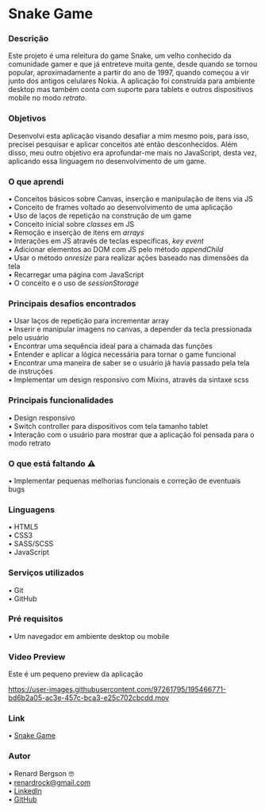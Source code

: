 # Snake Game

### Descrição
Este projeto é uma releitura do game Snake, um velho conhecido da comunidade gamer e que já entreteve muita gente, desde quando se tornou popular, aproximadamente a partir do ano de 1997, quando começou a vir junto dos antigos celulares Nokia. A aplicação foi construída para ambiente desktop mas também conta com suporte para tablets e outros dispositivos mobile no modo <i>retrato</i>.

### Objetivos
Desenvolvi esta aplicação visando desafiar a mim mesmo pois, para isso, precisei pesquisar e aplicar conceitos até então desconhecidos. Além disso, meu outro objetivo era aprofundar-me mais no JavaScript, desta vez, aplicando essa linguagem no desenvolvimento de um game.

### O que aprendi
  •	Conceitos básicos sobre Canvas, inserção e manipulação de itens via JS <br>
  •	Conceito de frames voltado ao desenvolvimento de uma aplicação</i> <br>
  •	Uso de laços de repetição na construção de um game <br>
  •	Conceito inicial sobre <i>classes</i> em JS <br>
  •	Remoção e inserção de itens em <i>arrays</i> <br>
  •	Interações em JS através de teclas específicas, <i>key event</i> <br>
  •	Adicionar elementos ao DOM com JS pelo método <i>appendChild</i> <br>
  •	Usar o método <i>onresize</i> para realizar ações baseado nas dimensões da tela <br>
  •	Recarregar uma página com JavaScript <br>
  •	O conceito e o uso de <i>sessionStorage</i><br>
  
### Principais desafios encontrados
  •	Usar laços de repetição para incrementar array <br>
  •	Inserir e manipular imagens no canvas, a depender da tecla pressionada pelo usuário<br>
  •	Encontrar uma sequência ideal para a chamada das funções <br>
  •	Entender e aplicar a lógica necessária para tornar o game funcional <br>
  •	Encontrar uma maneira de saber se o usuário já havia passado pela tela de instruções <br>
  •	Implementar um design responsivo com Mixins, através da sintaxe scss <br>
  
### Principais funcionalidades
  •	Design responsivo <br>
  •	Switch controller para dispositivos com tela tamanho tablet <br>
  •	Interação com o usuário para mostrar que a aplicação foi pensada para o modo retrato <br>

### O que está faltando ⚠️
  •	Implementar pequenas melhorias funcionais e correção de eventuais bugs <br>

### Linguagens
  •	HTML5 <br>
  •	CSS3  <br>
  •	SASS/SCSS  <br>
  •	JavaScript

### Serviços utilizados
  •	Git <br>
  •	GitHub

### Pré requisitos
  •	Um navegador em ambiente desktop ou mobile
  
### Video Preview
Este é um pequeno preview da aplicação <br>

https://user-images.githubusercontent.com/97261795/195466771-bd6b2a05-ac3e-457c-bca3-e25c702cbcdd.mov

### Link
  •	[Snake Game](https://snake-rb.netlify.app) 

### Autor
  •	Renard Bergson 🤓 <br>
	•	renardrock@gmail.com <br>
	•	[LinkedIn](https://www.linkedin.com/in/renardbergson) <br>
	•	[GitHub](https://www.github.com/renardbergson)
